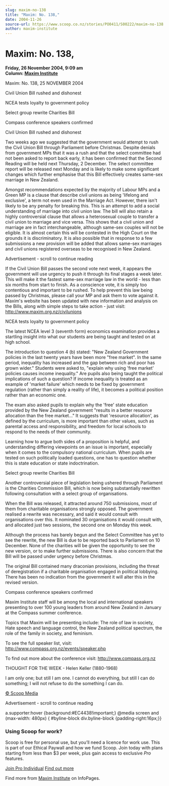 ```yaml
---
slug: maxim-no-138
title: "Maxim: No. 138,"
date: 2004-11-26
source-url: https://www.scoop.co.nz/stories/PO0411/S00222/maxim-no-138.htm
author: maxim-institute
---
```

Maxim: No. 138,
===============

**Friday, 26 November 2004, 9:09 am**  
**Column: [Maxim Institute](https://info.scoop.co.nz/Maxim_Institute)**

Maxim: No. 138, 25 NOVEMBER 2004

Civil Union Bill rushed and dishonest

NCEA tests loyalty to government policy

Select group rewrite Charities Bill

Compass conference speakers confirmed

  

Civil Union Bill rushed and dishonest

Two weeks ago we suggested that the government would attempt to rush the Civil Union Bill through Parliament before Christmas. Despite denials from government MPs that it was a rush and that the select committee had not been asked to report back early, it has been confirmed that the Second Reading will be held next Thursday, 2 December. The select committee report will be released next Monday and is likely to make some significant changes which further emphasise that this Bill effectively creates same-sex marriage in New Zealand.

Amongst recommendations expected by the majority of Labour MPs and a Green MP is a clause that describe civil unions as being 'lifelong and exclusive', a term not even used in the Marriage Act. However, there isn't likely to be any penalty for breaking this. This is an attempt to add a social understanding of marriage into civil union law. The bill will also retain a highly controversial clause that allows a heterosexual couple to transfer a civil union to marriage and vice versa. This shows that a civil union and marriage are in fact interchangeable, although same-sex couples will not be eligible. It is almost certain this will be contested in the High Court on the grounds it is discriminatory. It is also possible that in response to a few submissions a new provision will be added that allows same-sex marriages and civil unions registered overseas to be recognised in New Zealand.

Advertisement - scroll to continue reading





If the Civil Union Bill passes the second vote next week, it appears the government will use urgency to push it through its final stages a week later. This will make it the fastest same-sex marriage law in the world - less than six months from start to finish. As a conscience vote, it is simply too contentious and important to be rushed. To help prevent this law being passed by Christmas, please call your MP and ask them to vote against it. Maxim's website has been updated with new information and analysis on the Bills, along with simple steps to take action - just visit: http://www.maxim.org.nz/civilunions

  
NCEA tests loyalty to government policy

The latest NCEA level 3 (seventh form) economics examination provides a startling insight into what our students are being taught and tested on at high school.

The introduction to question 4 (b) stated: "New Zealand Government policies in the last twenty years have been more "free market". In the same period, inequality has increased and the gap between rich and poor has grown wider." Students were asked to, "explain why using 'free market' policies causes income inequality." Are pupils also being taught the political implications of such a question? If income inequality is treated as an example of 'market failure' which needs to be fixed by government regulation (rather than simply a reality of life), it becomes a political position rather than an economic one.

The exam also asked pupils to explain why the 'free' state education provided by the New Zealand government "results in a better resource allocation than the free market..." It suggests that 'resource allocation', as defined by the curriculum, is more important than other values, such as parental access and responsibility, and freedom for local schools to respond to the needs of their community.

Learning how to argue both sides of a proposition is helpful, and understanding differing viewpoints on an issue is important, especially when it comes to the compulsory national curriculum. When pupils are tested on such politically loaded questions, one has to question whether this is state education or state indoctrination.

  
Select group rewrite Charities Bill

Another controversial piece of legislation being ushered through Parliament is the Charities Commission Bill, which is now being substantially rewritten following consultation with a select group of organisations.

When the Bill was released, it attracted around 750 submissions, most of them from charitable organisations strongly opposed. The government realised a rewrite was necessary, and said it would consult with organisations over this. It nominated 30 organisations it would consult with, and allocated just two sessions, the second one on Monday this week.

Although the process has barely begun and the Select Committee has yet to see the rewrite, the new Bill is due to be reported back to Parliament on 10 December. None of the charities will be given the opportunity to see the new version, or to make further submissions. There is also concern that the Bill will be passed under urgency before Christmas.

The original Bill contained many draconian provisions, including the threat of deregistration if a charitable organisation engaged in political lobbying. There has been no indication from the government it will alter this in the revised version.

  
Compass conference speakers confirmed

Maxim Institute staff will be among the local and international speakers presenting to over 100 young leaders from around New Zealand in January at the Compass summer conference.

Topics that Maxim will be presenting include: The role of law in society, Hate speech and language control, the New Zealand political spectrum, the role of the family in society, and feminism.

To see the full speaker list, visit: http://www.compass.org.nz/events/speaker.php

To find out more about the conference visit: http://www.compass.org.nz

THOUGHT FOR THE WEEK - Helen Keller (1880-1968)

I am only one; but still I am one. I cannot do everything, but still I can do something; I will not refuse to do the something I can do.

[© Scoop Media](http://www.scoop.co.nz/about/terms.html)  

Advertisement - scroll to continue reading



a.supporter:hover {background:#EC4438!important;} @media screen and (max-width: 480px) { #byline-block div.byline-block {padding-right:16px;}}

### Using Scoop for work?

Scoop is free for personal use, but you’ll need a licence for work use. This is part of our Ethical Paywall and how we fund Scoop. Join today with plans starting from less than $3 per week, plus gain access to exclusive _Pro_ features.  
  
[Join Pro Individual](https://pro.scoop.co.nz/Individual/?from=ProIn24) [Find out more](https://pro.scoop.co.nz/using-scoop-for-work/?from=ProIn24)

Find more from [Maxim Institute](https://info.scoop.co.nz/Maxim_Institute) on InfoPages.